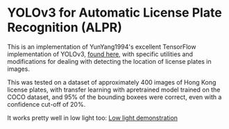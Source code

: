 # YOLOv3 for Automatic License Plate Recognition (ALPR)
This is an implementation of YunYang1994's excellent TensorFlow implementation of YOLOv3, [found here](https://github.com/YunYang1994/tensorflow-yolov3), with specific utilities and modifications for dealing with detecting the location of license plates in images.

This was tested on a dataset of approximately 400 images of Hong Kong license plates, with transfer learning with apretrained model trained on the COCO dataset, and 95% of the bounding boxees were correct, even with a confidence cut-off of 20%.

It works pretty well in low light too:
[Low light demonstration](assets/demo.jpg)
